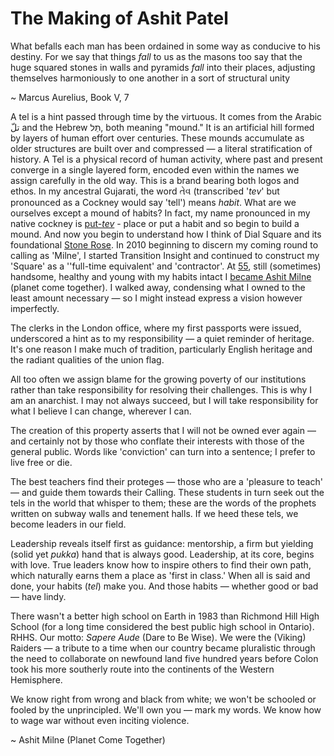 # The Making of Ashit Patel #



What befalls each man has been ordained in some way as conducive to his destiny. For we say that things *fall* to us as the masons too say that the huge squared stones in walls and pyramids *fall* into their places, adjusting themselves harmoniously to one another in a sort of structural unity

~ Marcus Aurelius, Book V, 7

A tel is a hint passed through time by the virtuous. It comes from the Arabic تلّ  and the Hebrew תֵּל, both meaning "mound." It is an artificial hill formed by layers of human effort over centuries. These mounds accumulate as older structures are built over and compressed — a literal stratification of history. A Tel is a physical record of human activity, where past and present converge in a single layered form, encoded even within the names we assign carefully in the old way. This is a brand bearing both logos and ethos. In my ancestral Gujarati, the word તેવ (transcribed '*tev*' but pronounced as a Cockney would say 'tell') means *habit*. What are we ourselves except a mound of habits? In fact, my name pronounced in my native cockney is [put-*tev*](https://transition-insight.com/research-%26-writing?blogcategory=Regnum+Dei+-+1.+Dial+Square&blog=y) - place or put a habit and so begin to build a mound. And now you begin to understand how I think of Dial Square and its foundational [Stone Rose](https://transition-insight.com/transition-insight/f/1-square---the-stone?blogcategory=Regnum+Dei+-+1.+Dial+Square). In 2010 beginning to discern my coming round to calling as 'Milne', I started Transition Insight and continued to construct my 'Square' as a ''full-time equivalent' and 'contractor'. At [55](https://transition-insight.com/research-%26-writing/f/a-sort-of-homecoming?blogcategory=Daily+Planet+(Toronto+Star)), still (sometimes) handsome, healthy and young with my habits intact I [became Ashit Milne](https://transition-insight.com/research-%26-writing/f/the-making-of-ashit-milne?blogcategory=Daily+Planet+(Toronto+Star)) (planet come together).  I walked away, condensing what I owned to the least amount necessary — so I might instead express a vision however imperfectly.

The clerks in the London office, where my first passports were issued, underscored a hint as to my responsibility — a quiet reminder of heritage. It's one reason I make much of tradition, particularly English heritage and the radiant qualities of the union flag.

All too often we assign blame for the growing poverty of our institutions rather than take responsibility for resolving their challenges. This is why I am an anarchist. I may not always succeed, but I will take responsibility for what I believe I can change, wherever I can.

The creation of this property asserts that I will not be owned ever again — and certainly not by those who conflate their interests with those of the general public. Words like 'conviction' can turn into a sentence; I prefer to live free or die.

The best teachers find their proteges — those who are a 'pleasure to teach' — and guide them towards their Calling. These students in turn seek out the tels in the world that whisper to them; these are the words of the prophets written on subway walls and tenement halls. If we heed these tels, we become leaders in our field.

Leadership reveals itself first as guidance: mentorship, a firm but yielding (solid yet *pukka*) hand that is always good. Leadership, at its core, begins with love. True leaders know how to inspire others to find their own path, which naturally earns them a place as 'first in class.' When all is said and done, your habits (*tel*) make you. And those habits — whether good or bad — have lindy.

There wasn't a better high school on Earth in 1983 than Richmond Hill High School (for a long time considered the best public high school in Ontario). RHHS. Our motto: *Sapere Aude* (Dare to Be Wise). We were the (Viking) Raiders — a tribute to a time when our country became pluralistic through the need to collaborate on newfound land five hundred years before Colon took his more southerly route into the continents of the Western Hemisphere.

We know right from wrong and black from white; we won't be schooled or fooled by the unprincipled. We'll own you — mark my words. We know how to wage war without even inciting violence.

~ Ashit Milne (Planet Come Together)